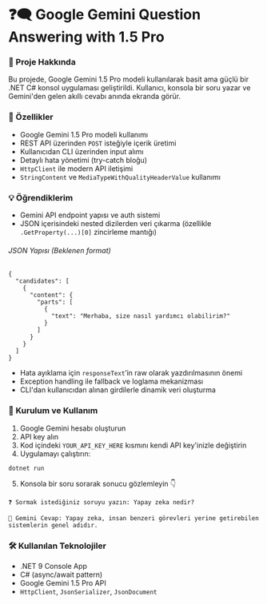 # ❓🗨️ Google Gemini Question Answering with 1.5 Pro
### 🎯 Proje Hakkında  
Bu projede, Google Gemini 1.5 Pro modeli kullanılarak basit ama güçlü bir .NET C# konsol uygulaması geliştirildi. Kullanıcı, konsola bir soru yazar ve Gemini'den gelen akıllı cevabı anında ekranda görür.

### 🚀 Özellikler
+ Google Gemini 1.5 Pro modeli kullanımı
+ REST API üzerinden `POST` isteğiyle içerik üretimi
+ Kullanıcıdan CLI üzerinden input alımı
+ Detaylı hata yönetimi (try-catch bloğu)
+ `HttpClient` ile modern API iletişimi
+ `StringContent` ve `MediaTypeWithQualityHeaderValue` kullanımı

### 💡 Öğrendiklerim
+ Gemini API endpoint yapısı ve auth sistemi
+ JSON içerisindeki nested dizilerden veri çıkarma (özellikle `.GetProperty(...)[0]` zincirleme mantığı)
###### JSON Yapısı (Beklenen format)
```
{
  "candidates": [
    {
      "content": {
        "parts": [
          {
            "text": "Merhaba, size nasıl yardımcı olabilirim?"
          }
        ]
      }
    }
  ]
}
```
+ Hata ayıklama için `responseText`’in raw olarak yazdırılmasının önemi
+ Exception handling ile fallback ve loglama mekanizması
+ CLI'dan kullanıcıdan alınan girdilerle dinamik veri oluşturma

### 🔧 Kurulum ve Kullanım 
1. Google Gemini hesabı oluşturun
2. API key alın
3. Kod içindeki `YOUR_API_KEY_HERE` kısmını kendi API key'inizle değiştirin
4. Uygulamayı çalıştırın:
```
dotnet run
```
5. Konsola bir soru sorarak sonucu gözlemleyin 👇
```
❓ Sormak istediğiniz soruyu yazın: Yapay zeka nedir?

🧠 Gemini Cevap: Yapay zeka, insan benzeri görevleri yerine getirebilen sistemlerin genel adıdır.
```

### 🛠 Kullanılan Teknolojiler
+ .NET 9 Console App
+ C# (async/await pattern)
+ Google Gemini 1.5 Pro API
+ `HttpClient`, `JsonSerializer`, `JsonDocument`
